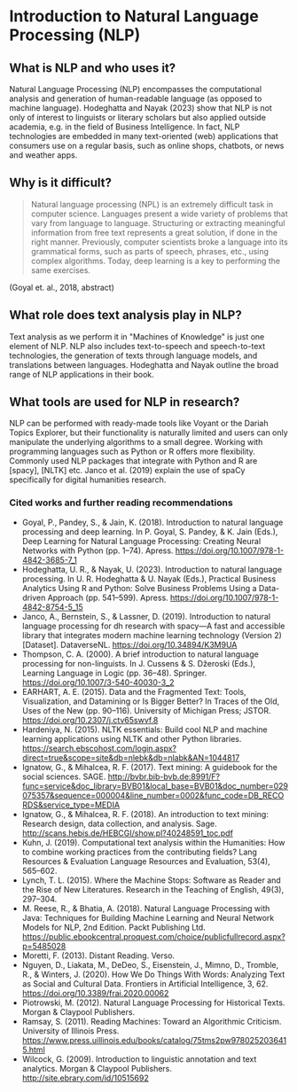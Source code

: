 # Introduction to Natural Language Processing (NLP)

## What is NLP and who uses it?

Natural Language Processing (NLP) encompasses the computational analysis and generation of human-readable language (as opposed to machine language).
Hodeghatta and Nayak (2023) show that NLP is not only of interest to linguists or literary scholars but also applied outside academia, e.g. in the field of Business Intelligence.
In fact, NLP technologies are embedded in many text-oriented (web) applications that consumers use on a regular basis, such as online shops, chatbots, or news and weather apps.

## Why is it difficult?

<blockquote>Natural language processing (NPL) is an extremely difficult task in computer science. Languages present a wide variety of problems that vary from language to language. Structuring or extracting meaningful information from free text represents a great solution, if done in the right manner. Previously, computer scientists broke a language into its grammatical forms, such as parts of speech, phrases, etc., using complex algorithms.
Today, deep learning is a key to performing the same exercises.</blockquote> (Goyal et. al., 2018, abstract)

## What role does text analysis play in NLP?

Text analysis as we perform it in "Machines of Knowledge" is just one element of NLP. NLP also includes text-to-speech and speech-to-text technologies, the generation of texts through language models, and translations between languages.
Hodeghatta and Nayak outline the broad range of NLP applications in their book.

## What tools are used for NLP in research?

NLP can be performed with ready-made tools like Voyant or the Dariah Topics Explorer, but their functionality is naturally limited and users can only manipulate the underlying algorithms to a small degree.
Working with programming languages such as Python or R offers more flexibility. Commonly used NLP packages that integrate with Python and R are [spacy], [NLTK] etc.
Janco et al. (2019) explain the use of spaCy specifically for digital humanities research.

### Cited works and further reading recommendations

- Goyal, P., Pandey, S., & Jain, K. (2018). Introduction to natural language processing and deep learning.
In P. Goyal, S. Pandey, & K. Jain (Eds.), Deep Learning for Natural Language Processing: Creating Neural Networks with Python (pp. 1–74). Apress. https://doi.org/10.1007/978-1-4842-3685-7_1
- Hodeghatta, U. R., & Nayak, U. (2023). Introduction to natural language processing. In U. R. Hodeghatta & U. Nayak (Eds.), Practical Business Analytics Using R and Python: Solve Business Problems Using a Data-driven Approach (pp. 541–599). Apress. https://doi.org/10.1007/978-1-4842-8754-5_15
- Janco, A., Bernstein, S., & Lassner, D. (2019). Introduction to natural language processing for dh research with spacy—A fast and accessible library that integrates modern machine learning technology (Version 2) [Dataset]. DataverseNL. https://doi.org/10.34894/K3M9UA
- Thompson, C. A. (2000). A brief introduction to natural language processing for non-linguists. In J. Cussens & S. Džeroski (Eds.), Learning Language in Logic (pp. 36–48). 
Springer. https://doi.org/10.1007/3-540-40030-3_2
- EARHART, A. E. (2015). Data and the Fragmented Text: Tools, Visualization, and Datamining or Is Bigger Better? In Traces of the Old, Uses of the New (pp. 90–116). University of Michigan Press; JSTOR. https://doi.org/10.2307/j.ctv65swvf.8
- Hardeniya, N. (2015). NLTK essentials: Build cool NLP and machine learning applications using NLTK and other Python libraries. https://search.ebscohost.com/login.aspx?direct=true&scope=site&db=nlebk&db=nlabk&AN=1044817
- Ignatow, G., & Mihalcea, R. F. (2017). Text mining: A guidebook for the social sciences. SAGE. http://bvbr.bib-bvb.de:8991/F?func=service&doc_library=BVB01&local_base=BVB01&doc_number=029075357&sequence=000004&line_number=0002&func_code=DB_RECORDS&service_type=MEDIA
- Ignatow, G., & Mihalcea, R. F. (2018). An introduction to text mining: Research design, data collection, and analysis. Sage. http://scans.hebis.de/HEBCGI/show.pl?40248591_toc.pdf
- Kuhn, J. (2019). Computational text analysis within the Humanities: How to combine working practices from the contributing fields? Lang Resources & Evaluation Language Resources and Evaluation, 53(4), 565–602.
- Lynch, T. L. (2015). Where the Machine Stops: Software as Reader and the Rise of New Literatures. Research in the Teaching of English, 49(3), 297–304.
- M. Reese, R., & Bhatia, A. (2018). Natural Language Processing with Java: Techniques for Building Machine Learning and Neural Network Models for NLP, 2nd Edition. Packt Publishing Ltd. https://public.ebookcentral.proquest.com/choice/publicfullrecord.aspx?p=5485028
- Moretti, F. (2013). Distant Reading. Verso.
- Nguyen, D., Liakata, M., DeDeo, S., Eisenstein, J., Mimno, D., Tromble, R., & Winters, J. (2020). How We Do Things With Words: Analyzing Text as Social and Cultural Data. Frontiers in Artificial Intelligence, 3, 62. https://doi.org/10.3389/frai.2020.00062
- Piotrowski, M. (2012). Natural Language Processing for Historical Texts. Morgan & Claypool Publishers.
- Ramsay, S. (2011). Reading Machines: Toward an Algorithmic Criticism. University of Illinois Press. https://www.press.uillinois.edu/books/catalog/75tms2pw9780252036415.html
- Wilcock, G. (2009). Introduction to linguistic annotation and text analytics. Morgan & Claypool Publishers. http://site.ebrary.com/id/10515692



